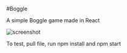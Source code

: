 #Boggle

A simple Boggle game made in React

![screenshot](http://res.cloudinary.com/cloud-vinson/image/upload/v1502994931/Screen_Shot_2017-08-17_at_11.26.50_AM_wg9g0j.png)


To test, pull file, run npm install and npm start
